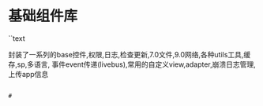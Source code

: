 # 基础组件库  
``text

封装了一系列的base控件,权限,日志,检查更新,7.0文件,9.0网络,各种utils工具,缓存,sp,多语言,
事件event传递(livebus),常用的自定义view,adapter,崩溃日志管理,上传app信息

```

# 